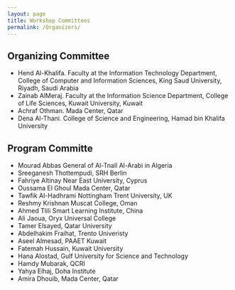 ```yaml
---
layout: page
title: Workshop Committees
permalink: /Organizers/
---
```


## Organizing Committee
- Hend Al-Khalifa. Faculty at the Information Technology Department, College of Computer and Information Sciences, King Saud University, Riyadh, Saudi Arabia
- Zainab AlMeraj. Faculty at the Information Science Department, College of Life Sciences, Kuwait University, Kuwait
- Achraf Othman. Mada Center, Qatar 
- Dena Al-Thani. College of Science and Engineering, Hamad bin Khalifa University

## Program Committe
- Mourad Abbas	General of Al-Tnall Al-Arabi in Algeria
- Sreeganesh Thottempudi, SRH Berlin
- Fahriye Altinay	Near East University, Cyprus
- Oussama El Ghoul 	Mada Center, Qatar
- Tawfik Al-Hadhrami	Nottingham Trent University, UK
- Reshmy Krishnan	Muscat College, Oman
- Ahmed Tlili	Smart Learning Institute, China
- Ali Jaoua, Oryx Universal College
- Tamer Elsayed,	Qatar University 
- Abdelhakim Fraihat,	Trento Univeristy
- Aseel Almesad,	PAAET Kuwait
- Fatemah Hussain,	Kuwait University
- Hana Alostad,	Gulf University for Science and Technology
- Hamdy Mubarak, QCRI
- Yahya Elhaj,	Doha Institute 
- Amira Dhouib, Mada Center, Qatar
 
